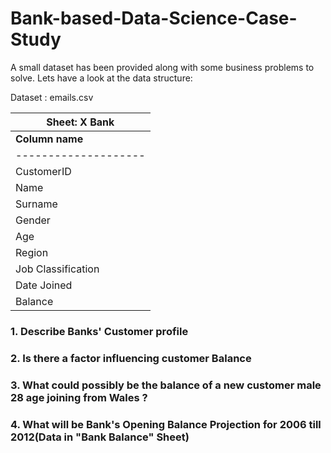 # Bank-based-Data-Science-Case-Study
 A small dataset has been provided along with some business problems to solve. Lets have a look at the data structure:
 
Dataset : emails.csv

| __Sheet: X Bank__                                                               |
|---------------------------------------------------------------------------------|
| __Column name__    | __Detail__                                                 |
|--------------------|------------------------------------------------------------|
| CustomerID         |  Unique ID for each customer(row)                          |
| Name               |  Customer's Name                                           |
| Surname            |  Customer's Surname                                        |
| Gender             |  Customer's Gender (Male/Female)                           |
| Age                |  Customer's Age                                            |
| Region             |  Region from where Customer belongs                        |
| Job Classification |  Job profile of Customer (White Collar/Blue Collar/Other)  |
| Date Joined        |  Account opening date of Customer                          |
| Balance            |  Account Balace of Customer                                |

 
 
 ### 1. Describe Banks' Customer profile
 ### 2. Is there a factor influencing customer Balance
 ### 3. What could possibly be the balance of a new customer male 28 age joining from Wales ?
 ### 4. What will be  Bank's Opening Balance Projection for 2006 till 2012(Data in "Bank Balance" Sheet)
